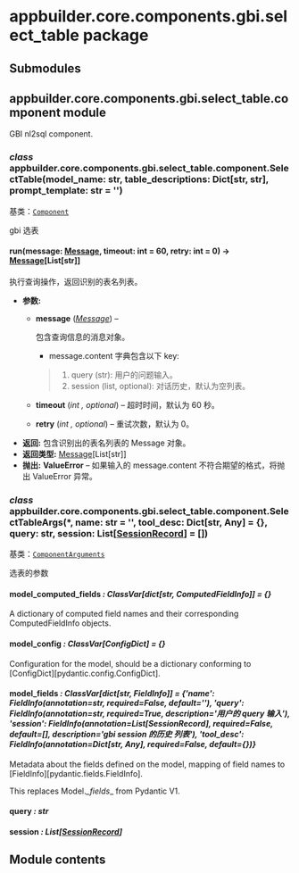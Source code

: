 # appbuilder.core.components.gbi.select_table package

## Submodules

## appbuilder.core.components.gbi.select_table.component module

GBI nl2sql component.

### *class* appbuilder.core.components.gbi.select_table.component.SelectTable(model_name: str, table_descriptions: Dict[str, str], prompt_template: str = '')

基类：[`Component`](appbuilder.core.md#appbuilder.core.component.Component)

gbi 选表

#### run(message: [Message](appbuilder.core.md#appbuilder.core.message.Message), timeout: int = 60, retry: int = 0) → [Message](appbuilder.core.md#appbuilder.core.message.Message)[List[str]]

执行查询操作，返回识别的表名列表。

* **参数:**
  * **message** ([*Message*](appbuilder.md#appbuilder.Message)) – 

    包含查询信息的消息对象。
    - message.content 字典包含以下 key:
    > 1. query (str): 用户的问题输入。
    > 2. session (list, optional): 对话历史，默认为空列表。
  * **timeout** (*int* *,* *optional*) – 超时时间，默认为 60 秒。
  * **retry** (*int* *,* *optional*) – 重试次数，默认为 0。
* **返回:**
  包含识别出的表名列表的 Message 对象。
* **返回类型:**
  [Message](appbuilder.md#appbuilder.Message)[List[str]]
* **抛出:**
  **ValueError** – 如果输入的 message.content 不符合期望的格式，将抛出 ValueError 异常。

### *class* appbuilder.core.components.gbi.select_table.component.SelectTableArgs(\*, name: str = '', tool_desc: Dict[str, Any] = {}, query: str, session: List[[SessionRecord](appbuilder.core.components.gbi.md#appbuilder.core.components.gbi.basic.SessionRecord)] = [])

基类：[`ComponentArguments`](appbuilder.core.md#appbuilder.core.component.ComponentArguments)

选表的参数

#### model_computed_fields *: ClassVar[dict[str, ComputedFieldInfo]]* *= {}*

A dictionary of computed field names and their corresponding ComputedFieldInfo objects.

#### model_config *: ClassVar[ConfigDict]* *= {}*

Configuration for the model, should be a dictionary conforming to [ConfigDict][pydantic.config.ConfigDict].

#### model_fields *: ClassVar[dict[str, FieldInfo]]* *= {'name': FieldInfo(annotation=str, required=False, default=''), 'query': FieldInfo(annotation=str, required=True, description='用户的 query 输入'), 'session': FieldInfo(annotation=List[SessionRecord], required=False, default=[], description='gbi session 的历史 列表'), 'tool_desc': FieldInfo(annotation=Dict[str, Any], required=False, default={})}*

Metadata about the fields defined on the model,
mapping of field names to [FieldInfo][pydantic.fields.FieldInfo].

This replaces Model._\_fields_\_ from Pydantic V1.

#### query *: str*

#### session *: List[[SessionRecord](appbuilder.core.components.gbi.md#appbuilder.core.components.gbi.basic.SessionRecord)]*

## Module contents
